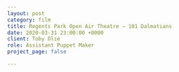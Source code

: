 ```yaml
---
layout: post
category: film
title: Regents Park Open Air Theatre — 101 Dalmatians
date: 2020-03-31 23:00:00 +0000
client: Toby Olie
role: Assistant Puppet Maker
project_page: false

---
```

